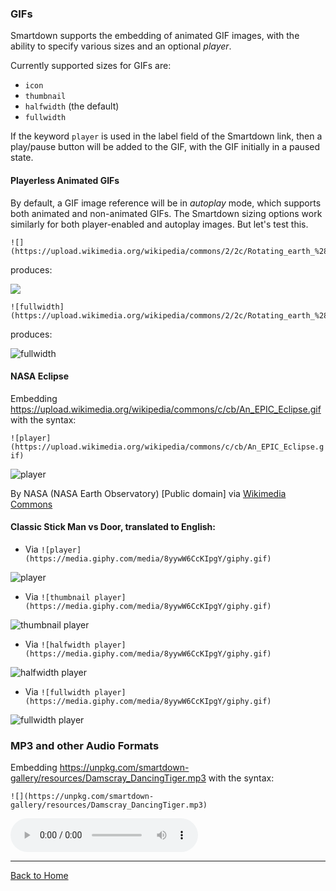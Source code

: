 ### GIFs

Smartdown supports the embedding of animated GIF images, with the ability to specify various sizes and an optional *player*.

Currently supported sizes for GIFs are:
- `icon`
- `thumbnail`
- `halfwidth` (the default)
- `fullwidth`

If the keyword `player` is used in the label field of the Smartdown link, then a play/pause button will be added to the GIF, with the GIF initially in a paused state.


#### Playerless Animated GIFs

By default, a GIF image reference will be in *autoplay* mode, which supports both animated and non-animated GIFs. The Smartdown sizing options work similarly for both player-enabled and autoplay images. But let's test this.

```
![](https://upload.wikimedia.org/wikipedia/commons/2/2c/Rotating_earth_%28large%29.gif)
```

produces:

![](https://upload.wikimedia.org/wikipedia/commons/2/2c/Rotating_earth_%28large%29.gif)

```
![fullwidth](https://upload.wikimedia.org/wikipedia/commons/2/2c/Rotating_earth_%28large%29.gif)
```

produces:

![fullwidth](https://upload.wikimedia.org/wikipedia/commons/2/2c/Rotating_earth_%28large%29.gif)

#### NASA Eclipse

Embedding https://upload.wikimedia.org/wikipedia/commons/c/cb/An_EPIC_Eclipse.gif with the syntax:

`![player](https://upload.wikimedia.org/wikipedia/commons/c/cb/An_EPIC_Eclipse.gif)`

![player](https://upload.wikimedia.org/wikipedia/commons/c/cb/An_EPIC_Eclipse.gif)

By NASA (NASA Earth Observatory) [Public domain] via [Wikimedia Commons](https://commons.wikimedia.org/wiki/File%3AAn_EPIC_Eclipse.gif)


#### Classic Stick Man vs Door, translated to English:

- Via `![player](https://media.giphy.com/media/8yywW6CcKIpgY/giphy.gif)`

![player](https://media.giphy.com/media/8yywW6CcKIpgY/giphy.gif)

- Via `![thumbnail player](https://media.giphy.com/media/8yywW6CcKIpgY/giphy.gif)`

![thumbnail player](https://media.giphy.com/media/8yywW6CcKIpgY/giphy.gif)

- Via `![halfwidth player](https://media.giphy.com/media/8yywW6CcKIpgY/giphy.gif)`

![halfwidth player](https://media.giphy.com/media/8yywW6CcKIpgY/giphy.gif)

- Via `![fullwidth player](https://media.giphy.com/media/8yywW6CcKIpgY/giphy.gif)`

![fullwidth player](https://media.giphy.com/media/8yywW6CcKIpgY/giphy.gif)


### MP3 and other Audio Formats

Embedding https://unpkg.com/smartdown-gallery/resources/Damscray_DancingTiger.mp3 with the syntax:

`![](https://unpkg.com/smartdown-gallery/resources/Damscray_DancingTiger.mp3)`

![](https://unpkg.com/smartdown-gallery/resources/Damscray_DancingTiger.mp3)



---

[Back to Home](:@Home)
